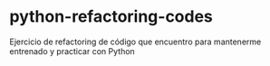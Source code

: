 # python-refactoring-codes
Ejercicio de refactoring de código que encuentro para mantenerme entrenado y practicar con Python
